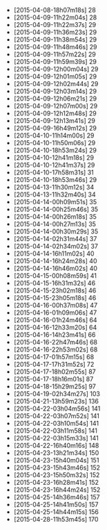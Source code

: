+ [2015-04-08-18h07m18s] 28
+ [2015-04-09-11h22m04s] 28
+ [2015-04-09-11h22m37s] 29
+ [2015-04-09-11h36m23s] 29
+ [2015-04-09-11h38m54s] 29
+ [2015-04-09-11h48m46s] 29
+ [2015-04-09-11h57m22s] 29
+ [2015-04-09-11h59m39s] 29
+ [2015-04-09-12h00m04s] 29
+ [2015-04-09-12h01m05s] 29
+ [2015-04-09-12h02m44s] 29
+ [2015-04-09-12h03m14s] 29
+ [2015-04-09-12h06m21s] 29
+ [2015-04-09-12h07m00s] 29
+ [2015-04-09-12h12m48s] 29
+ [2015-04-09-12h13m41s] 29
+ [2015-04-09-16h49m12s] 29
+ [2015-04-10-11h14m00s] 29
+ [2015-04-10-11h50m06s] 29
+ [2015-04-10-18h53m24s] 29
+ [2015-04-10-12h41m18s] 29
+ [2015-04-10-12h41m37s] 29
+ [2015-04-10-17h58m31s] 31
+ [2015-04-10-18h53m46s] 29
+ [2015-04-13-11h30m12s] 34
+ [2015-04-13-11h32m40s] 34
+ [2015-04-14-00h09m51s] 35
+ [2015-04-14-00h25m46s] 35
+ [2015-04-14-00h26m18s] 35
+ [2015-04-14-00h27m13s] 35
+ [2015-04-14-00h30m29s] 35
+ [2015-04-14-02h31m44s] 37
+ [2015-04-14-02h34m02s] 37
+ [2015-04-14-16h11m02s] 40
+ [2015-04-14-16h24m28s] 40
+ [2015-04-14-16h46m02s] 40
+ [2015-04-15-00h08m59s] 41
+ [2015-04-15-16h31m32s] 46
+ [2015-04-15-23h02m18s] 46
+ [2015-04-15-23h05m18s] 46
+ [2015-04-16-00h37m08s] 47
+ [2015-04-16-01h09m06s] 47
+ [2015-04-16-01h24m46s] 64
+ [2015-04-16-12h33m20s] 64
+ [2015-04-16-14h23m41s] 66
+ [2015-04-16-22h47m46s] 68
+ [2015-04-16-22h53m02s] 68
+ [2015-04-17-01h57m15s] 68
+ [2015-04-17-17h31m52s] 72
+ [2015-04-17-18h02m55s] 87
+ [2015-04-17-18h16m01s] 87
+ [2015-04-18-15h29m25s] 97
+ [2015-04-19-02h34m27s] 103
+ [2015-04-21-13h59m23s] 136
+ [2015-04-22-03h04m56s] 141
+ [2015-04-22-03h07m52s] 141
+ [2015-04-22-03h10m54s] 141
+ [2015-04-22-03h11m58s] 141
+ [2015-04-22-03h15m33s] 141
+ [2015-04-22-16h40m16s] 148
+ [2015-04-23-13h21m34s] 150
+ [2015-04-23-15h40m04s] 151
+ [2015-04-23-15h43m46s] 152
+ [2015-04-23-15h50m32s] 152
+ [2015-04-23-16h28m41s] 152
+ [2015-04-23-16h44m24s] 152
+ [2015-04-25-14h36m46s] 157
+ [2015-04-25-14h41m50s] 157
+ [2015-04-25-14h44m15s] 156
+ [2015-04-28-11h53m45s] 170
